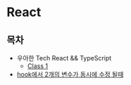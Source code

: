 # React

## 목차

- 우아한 Tech React && TypeScript
  - [Class 1](./wooahan-react/class_1.md)
- [hook에서 2개의 변수가 동시에 수정 될때](contents/hook에서%202개의%20변수가%20동시에%20수정%20될때.md)